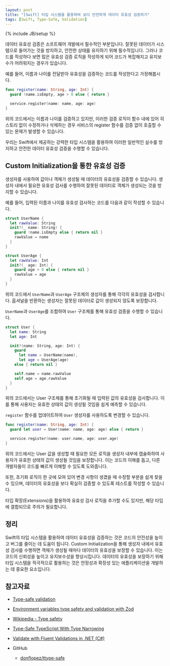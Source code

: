 ```yaml
---
layout: post
title: "[Swift] 타입 시스템을 활용하여 보다 안전하게 데이터 유효성 검증하기"
tags: [Swift, Type-Safe, Validation]
---
```

{% include JB/setup %}

데이터 유효성 검증은 소프트웨어 개발에서 필수적인 부분입니다. 잘못된 데이터가 시스템으로 들어가는 것을 방지하고, 안전한 상태를 유지하기 위해 필수적입니다. 그러나 코드를 작성하다 보면 많은 유효성 검증 로직을 작성하게 되어 코드가 복잡해지고 유지보수가 어려워지는 경우가 있습니다.

예를 들어, 이름과 나이를 전달받아 유효성을 검증하는 코드를 작성한다고 가정해봅시다.

```swift
func register(name: String, age: Int) {
  guard !name.isEmpty, age > 0 else { return }

  service.register(name: name, age: age)
}
```

위의 코드에서는 이름과 나이를 검증하고 있지만, 이러한 검증 로직이 함수 내에 있어 히스토리 없이 수정하거나 삭제하는 경우 서비스의 register 함수를 검증 없이 호출할 수 있는 문제가 발생할 수 있습니다.

우리는 Swift에서 제공하는 강력한 타입 시스템을 활용하여 이러한 일반적인 실수를 방지하고 안전한 데이터 유효성 검증을 수행할 수 있습니다.

## Custom Initialization을 통한 유효성 검증

생성자를 사용하여 값이나 객체가 생성될 때 데이터의 유효성을 검증할 수 있습니다. 생성자 내에서 필요한 유효성 검사를 수행하여 잘못된 데이터로 객체가 생성되는 것을 방지할 수 있습니다.

예를 들어, 입력된 이름과 나이를 유효성 검사하는 코드를 다음과 같이 작성할 수 있습니다.

```swift
struct UserName {
  let rawValue: String
  init?(_ name: String) {
    guard !name.isEmpty else { return nil }
    rawValue = name
  }
}

struct UserAge {
  let rawValue: Int
  init?(_ age: Int) {
    guard age > 0 else { return nil }
    rawValue = age
  }
}
```

위의 코드에서 `UserName`과 `UserAge` 구조체의 생성자를 통해 각각의 유효성을 검사합니다. 옵셔널을 반환하는 생성자는 잘못된 데이터로 값이 생성되지 않도록 보장합니다.

`UserName`과 `UserAge`를 조합하여 `User` 구조체를 통해 유효성 검증을 수행할 수 있습니다.

```swift
struct User {
  let name: String
  let age: Int

  init?(name: String, age: Int) {
    guard 
      let name = UserName(name), 
      let age = UserAge(age) 
    else { return nil }

    self.name = name.rawValue
    self.age = age.rawValue
  }
}
```

위의 코드에서는 User 구조체를 통해 초기화될 때 입력된 값의 유효성을 검사합니다. 이를 통해 사용자는 유효한 상태의 값이 생성될 것임을 쉽게 예측할 수 있습니다.

`register` 함수를 업데이트하여 `User` 생성자를 사용하도록 변경할 수 있습니다.

```swift
func register(name: String, age: Int) {
  guard let user = User(name: name, age: age) else { return }

  service.register(name: user.name, age: user.age)
}
```

위의 코드에서는 User 값을 생성할 때 필요한 모든 로직을 생성자 내부에 캡슐화하여 사용자가 유효한 상태의 값이 생성될 것임을 보장합니다. 이는 코드의 이해를 돕고, 다른 개발자들이 코드를 빠르게 이해할 수 있도록 도와줍니다.

또한, 초기화 로직이 한 곳에 모여 있어 변경 사항이 생겼을 때 수정할 부분을 쉽게 찾을 수 있으며, 데이터의 유효성을 보다 확실히 검증할 수 있도록 테스트를 작성할 수 있습니다.

타입 확장(Extensions)을 활용하여 유효성 검사 로직을 추가할 수도 있지만, 해당 타입에 결합되므로 주의가 필요합니다. 

## 정리

Swift의 타입 시스템을 활용하여 데이터 유효성을 검증하는 것은 코드의 안전성을 높이고 버그를 줄이는 데 도움이 됩니다. Custom Initialization을 통해 생성자 내에서 유효성 검사를 수행하면 객체가 생성될 때마다 데이터의 유효성을 보장할 수 있습니다. 이는 코드의 신뢰성을 높이고 유지보수성을 향상시킵니다. 데이터의 유효성을 보장하기 위해 타입 시스템을 적극적으로 활용하는 것은 안정성과 확장성 있는 애플리케이션을 개발하는 데 중요한 요소입니다.

## 참고자료

* [Type-safe validation](https://swiftology.io/articles/tydd-part-2/)
* [Environment variables type safety and validation with Zod](https://creatures.dev/blog/env-type-safety-and-validation/)
* [Wikipedia - Type safety](https://en.wikipedia.org/wiki/Type_safety)
* [Type-Safe TypeScript With Type Narrowing](https://betterprogramming.pub/type-safe-typescript-with-type-narrowing-649450d708df)
* [Validate with Fluent Validations in .NET (C#)](https://medium.com/codenx/code-with-fluent-validations-in-net-c-da2fb517566d)

* GitHub
  * [donflopez/ttype-safe](https://github.com/donflopez/ttype-safe)

